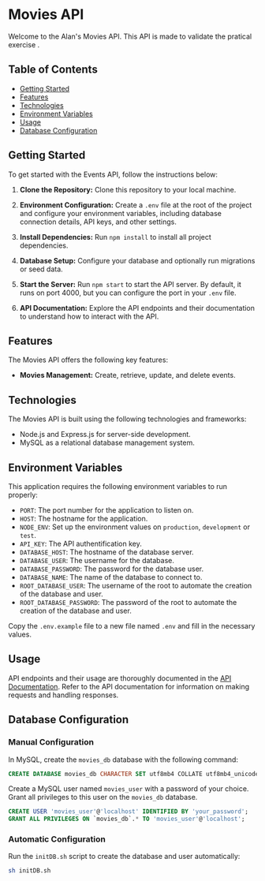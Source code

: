 # Movies API

Welcome to the Alan's Movies API. This API is made to validate the pratical exercise .

## Table of Contents

- [Getting Started](#getting-started)
- [Features](#features)
- [Technologies](#technologies)
- [Environment Variables](#environment-variables)
- [Usage](#usage)
- [Database Configuration](#database-configuration)

## Getting Started

To get started with the Events API, follow the instructions below:

1. **Clone the Repository:** Clone this repository to your local machine.

2. **Environment Configuration:** Create a `.env` file at the root of the project and configure your environment variables, including database connection details, API keys, and other settings.

3. **Install Dependencies:** Run `npm install` to install all project dependencies.

4. **Database Setup:** Configure your database and optionally run migrations or seed data.

5. **Start the Server:** Run `npm start` to start the API server. By default, it runs on port 4000, but you can configure the port in your `.env` file.

6. **API Documentation:** Explore the API endpoints and their documentation to understand how to interact with the API.

## Features

The Movies API offers the following key features:

- **Movies Management:** Create, retrieve, update, and delete events.

## Technologies

The Movies API is built using the following technologies and frameworks:

- Node.js and Express.js for server-side development.
- MySQL as a relational database management system.

## Environment Variables

This application requires the following environment variables to run properly:

- `PORT`: The port number for the application to listen on.
- `HOST`: The hostname for the application.
- `NODE_ENV`: Set up the environment values on `production`, `development` or `test`.
- `API_KEY`: The API authentification key.
- `DATABASE_HOST`: The hostname of the database server.
- `DATABASE_USER`: The username for the database.
- `DATABASE_PASSWORD`: The password for the database user.
- `DATABASE_NAME`: The name of the database to connect to.
- `ROOT_DATABASE_USER`: The username of the root to automate the creation of the database and user.
- `ROOT_DATABASE_PASSWORD`: The password of the root to automate the creation of the database and user.

Copy the `.env.example` file to a new file named `.env` and fill in the necessary values.

## Usage

API endpoints and their usage are thoroughly documented in the [API Documentation](api-documentation.md). Refer to the API documentation for information on making requests and handling responses.

## Database Configuration

### Manual Configuration

In MySQL, create the `movies_db` database with the following command:

```sql
CREATE DATABASE movies_db CHARACTER SET utf8mb4 COLLATE utf8mb4_unicode_ci;
```

Create a MySQL user named `movies_user` with a password of your choice. Grant all privileges to this user on the `movies_db` database.

```sql
CREATE USER 'movies_user'@'localhost' IDENTIFIED BY 'your_password';
GRANT ALL PRIVILEGES ON `movies_db`.* TO 'movies_user'@'localhost';
```

### Automatic Configuration

Run the `initDB.sh` script to create the database and user automatically:

```bash
sh initDB.sh
```